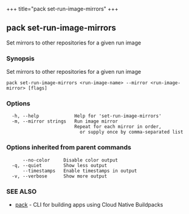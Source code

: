 +++
title="pack set-run-image-mirrors"
+++
## pack set-run-image-mirrors

Set mirrors to other repositories for a given run image

### Synopsis

Set mirrors to other repositories for a given run image

```
pack set-run-image-mirrors <run-image-name> --mirror <run-image-mirror> [flags]
```

### Options

```
  -h, --help             Help for 'set-run-image-mirrors'
  -m, --mirror strings   Run image mirror
                         Repeat for each mirror in order,
                           or supply once by comma-separated list
```

### Options inherited from parent commands

```
      --no-color     Disable color output
  -q, --quiet        Show less output
      --timestamps   Enable timestamps in output
  -v, --verbose      Show more output
```

### SEE ALSO

* [pack](/docs/reference/pack/pack/)	 - CLI for building apps using Cloud Native Buildpacks

